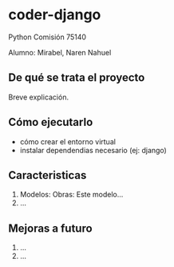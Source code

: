 # coder-django

Python Comisión 75140

Alumno: Mirabel, Naren Nahuel

## De qué se trata el proyecto

Breve explicación.

## Cómo ejecutarlo
- cómo crear el entorno virtual
- instalar dependendias necesario (ej: django)

## Caracteristicas
1. Modelos:
Obras: Este modelo...
2. ...

## Mejoras a futuro
1. ...
2. ...